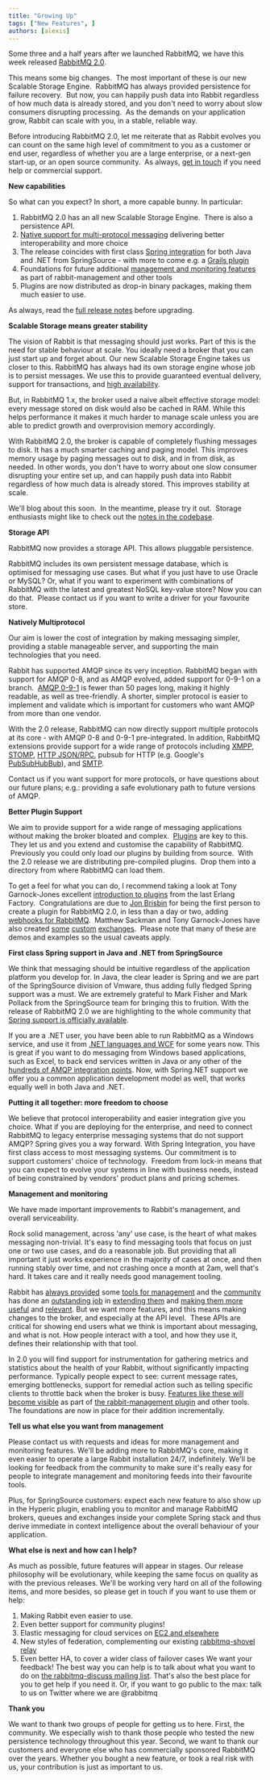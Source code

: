```yaml
---
title: "Growing Up"
tags: ["New Features", ]
authors: [alexis]
---
```


Some three and a half years after we launched RabbitMQ, we have this week released [RabbitMQ 2.0](http://lists.rabbitmq.com/pipermail/rabbitmq-announce/2010-August/000028.html).

This means some big changes.  The most important of these is our new Scalable Storage Engine.  RabbitMQ has always provided persistence for failure recovery.  But now, you can happily push data into Rabbit regardless of how much data is already stored, and you don't need to worry about slow consumers disrupting processing.  As the demands on your application grow, Rabbit can scale with you, in a stable, reliable way.

Before introducing RabbitMQ 2.0, let me reiterate that as Rabbit evolves you can count on the same high level of commitment to you as a customer or end user, regardless of whether you are a large enterprise, or a next-gen start-up, or an open source community.  As always, [get in touch](mailto:info@rabbitmq.com) if you need help or commercial support.

<!-- truncate -->

**New capabilities**

So what can you expect? In short, a more capable bunny.  In particular:
1. RabbitMQ 2.0 has an all new Scalable Storage Engine.  There is also a persistence API.
2. [Native support for multi-protocol messaging](/blog/2010/08/04/rabbitmq-and-amqp-0-9-1) delivering better interoperability and more choice
3. The release coincides with first class [Spring integration](http://www.springsource.org/spring-amqp) for both Java and .NET from SpringSource - with more to come e.g. a [Grails plugin](http://blog.springsource.com/2010/08/23/rabbitmq-plugin-for-grails-early-access/)
4. Foundations for future additional [management and monitoring features](/blog/2010/08/06/management-monitoring-and-statistics) as part of rabbit-management and other tools
5. Plugins are now distributed as drop-in binary packages, making them much easier to use.

As always, read the [full release notes](http://lists.rabbitmq.com/pipermail/rabbitmq-announce/attachments/20100825/2c672695/attachment.txt) before upgrading.


**Scalable Storage means greater stability**

The vision of Rabbit is that messaging should just works. Part of this is the need for stable behaviour at scale. You ideally need a broker that you can just start up and forget about. Our new Scalable Storage Engine takes us closer to this.
RabbitMQ has always had its own storage engine whose job is to persist messages. We use this to provide guaranteed eventual delivery, support for transactions, and [high availability](https://www.rabbitmq.com/pacemaker.html).

But, in RabbitMQ 1.x, the broker used a naive albeit effective storage model: every message stored on disk would also be cached in RAM. While this helps performance it makes it much harder to manage scale unless you are able to predict growth and overprovision memory accordingly.

With RabbitMQ 2.0, the broker is capable of completely flushing messages to disk. It has a much smarter caching and paging model. This improves memory usage by paging messages out to disk, and in from disk, as needed.  In other words, you don't have to worry about one slow consumer disrupting your entire set up, and can happily push data into Rabbit regardless of how much data is already stored.  This improves stability at scale.

We'll blog about this soon.  In the meantime, please try it out.  Storage enthusiasts might like to check out the [notes in the codebase](http://hg.rabbitmq.com/rabbitmq-server/file/5061e6041732/src/rabbit_msg_store.erl).

**Storage API**

RabbitMQ now provides a storage API. This allows pluggable persistence. 

RabbitMQ includes its own persistent message database, which is optimised for messaging use cases. But what if you just have to use Oracle or MySQL? Or, what if you want to experiment with combinations of RabbitMQ with the latest and greatest NoSQL key-value store? Now you can do that.  Please contact us if you want to write a driver for your favourite store.

**Natively Multiprotocol**

Our aim is lower the cost of integration by making messaging simpler, providing a stable manageable server, and supporting the main technologies that you need.

Rabbit has supported AMQP since its very inception. RabbitMQ began with support for AMQP 0-8, and as AMQP evolved, added support for 0-9-1 on a branch.  [AMQP 0-9-1](http://www.amqp.org/confluence/download/attachments/720900/amqp0-9-1.pdf) is fewer than 50 pages long, making it highly readable, as well as tree-friendly. A shorter, simpler protocol is easier to implement and validate which is important for customers who want AMQP from more than one vendor.

With the 2.0 release, RabbitMQ can now directly support multiple protocols at its core - with AMQP 0-8 and 0-9-1 pre-integrated. 
In addition, RabbitMQ extensions provide support for a wide range of protocols including [XMPP](http://hg.rabbitmq.com/rabbitmq-xmpp/), [STOMP](http://hg.rabbitmq.com/rabbitmq-stomp/), [HTTP JSON/RPC](http://hg.rabbitmq.com/rabbitmq-jsonrpc/), pubsub for HTTP (e.g. Google's [PubSubHubBub](http://github.com/tonyg/rabbithub)), and [SMTP](http://hg.rabbitmq.com/rabbitmq-smtp/).

Contact us if you want support for more protocols, or have questions about our future plans; e.g.: providing a safe evolutionary path to future versions of AMQP.

**Better Plugin Support**

We aim to provide support for a wide range of messaging applications without making the broker bloated and complex.  [Plugins](https://www.rabbitmq.com/plugin-development.html) are key to this.  They let us and you extend and customise the capability of RabbitMQ.  Previously you could only load our plugins by building from source.  With the 2.0 release we are distributing pre-compiled plugins.  Drop them into a directory from where RabbitMQ can load them.

To get a feel for what you can do, I recommend taking a look at Tony Garnock-Jones excellent [introduction to plugins](http://www.erlang-factory.com/upload/presentations/229/ErlangFactorySFBay2010-TonyGarnock-Jones.pdf) from the last Erlang Factory.  Congratulations are due to [Jon Brisbin](http://jbrisbin.com/web2/archives/13/) for being the first person to create a plugin for RabbitMQ 2.0, in less than a day or two, adding [webhooks for RabbitMQ](http://github.com/jbrisbin/rabbitmq-webhooks).  Matthew Sackman and Tony Garnock-Jones have also created [some](http://lists.rabbitmq.com/pipermail/rabbitmq-discuss/2010-April/006808.html) [custom](http://github.com/tonyg/script-exchange) [exchanges](http://github.com/tonyg/presence-exchange).  Please note that many of these are demos and examples so the usual caveats apply.

**First class Spring support in Java and .NET from SpringSource**

We think that messaging should be intuitive regardless of the application platform you develop for. In Java, the clear leader is Spring and we are part of the SpringSource division of Vmware, thus adding fully fledged Spring support was a must. We are extremely grateful to Mark Fisher and Mark Pollack from the SpringSource team for bringing this to fruition. With the release of RabbitMQ 2.0 we are highlighting to the whole community that [Spring support is officially available](http://www.springsource.org/spring-amqp).

If you are a .NET user, you have been able to run RabbitMQ as a Windows service, and use it from [.NET languages and WCF](https://www.rabbitmq.com/dotnet.html) for some years now. This is great if you want to do messaging from Windows based applications, such as Excel, to back end services written in Java or any other of the [hundreds of AMQP integration points](https://www.rabbitmq.com/how.html). Now, with Spring.NET support we offer you a common application development model as well, that works equally well in both Java and .NET.

**Putting it all together: more freedom to choose**

We believe that protocol interoperability and easier integration give you choice. What if you are deploying for the enterprise, and need to connect RabbitMQ to legacy enterprise messaging systems that do not support AMQP? Spring gives you a way forward. With Spring Integration, you have first class access to most messaging systems. Our commitment is to support customers' choice of technology.  Freedom from lock-in means that you can expect to evolve your systems in line with business needs, instead of being constrained by vendors' product plans and pricing schemes.

**Management and monitoring**

We have made important improvements to Rabbit's management, and overall serviceability. 

Rock solid management, across 'any' use case, is the heart of what makes messaging non-trivial. It's easy to find messaging tools that focus on just one or two use cases, and do a reasonable job. But providing that all important it just works experience in the majority of cases at once, and then running stably over time, and not crashing once a month at 2am, well that's hard. It takes care and it really needs good management tooling.

Rabbit has [always provided](https://www.rabbitmq.com/admin-guide.html) some [tools for management](https://www.rabbitmq.com/man/rabbitmqctl.1.man.html) and the [community](https://www.rabbitmq.com/how.html) has done an [outstanding job](http://blog.scoutapp.com/articles/2010/03/08/rabbitmq-monitoring-plugins) in [extending them](http://alicetheapp.com/) and [making them more useful](http://blog.dossot.net/2010/01/monitoring-rabbitmq-with-zabbix.html) and [relevant](http://github.com/b/cookbooks/tree/master/rabbitmq). But we want more features, and this means making changes to the broker, and especially at the API level.  These APIs are critical for showing end users what we think is important about messaging, and what is not. How people interact with a tool, and how they use it, defines their relationship with that tool. 

In 2.0 you will find support for instrumentation for gathering metrics and statistics about the health of your Rabbit, without significantly impacting performance. Typically people expect to see: current message rates, emerging bottlenecks, support for remedial action such as telling specific clients to throttle back when the broker is busy. [Features like these will become visible](/blog/2010/08/06/management-monitoring-and-statistics) as part of [the rabbit-management plugin](http://hg.rabbitmq.com/rabbitmq-management/) and other tools.  The foundations are now in place for their addition incrementally. 

**Tell us what else you want from management**

Please contact us with requests and ideas for more management and monitoring features. We'll be adding more to RabbitMQ's core, making it even easier to operate a large Rabbit installation 24/7, indefinitely. We'll be looking for feedback from the community to make sure it's really easy for people to integrate management and monitoring feeds into their favourite tools. 

Plus, for SpringSource customers: expect each new feature to also show up in the Hyperic plugin, enabling you to monitor and manage RabbitMQ brokers, queues and exchanges inside your complete Spring stack and thus derive immediate in context intelligence about the overall behaviour of your application.

**What else is next and how can I help?**

As much as possible, future features will appear in stages. Our release philosophy will be evolutionary, while keeping the same focus on quality as with the previous releases. We'll be working very hard on all of the following items, and more besides, so please get in touch if you want to use them or help:

1. Making Rabbit even easier to use.
2. Even better support for community plugins!
3. Elastic messaging for cloud services on [EC2 and elsewhere](http://addons.heroku.com/)
4. New styles of federation, complementing our existing [rabbitmq-shovel relay](http://hg.rabbitmq.com/rabbitmq-shovel/file/e96b29ca5cbb/README)
5. Even better HA, to cover a wider class of failover cases
We want your feedback! The best way you can help is to talk about what you want to do on [the rabbitmq-discuss mailing list](http://lists.rabbitmq.com/cgi-bin/mailman/listinfo/rabbitmq-discuss). That's also the best place for you to get help if you need it. Or, if you want to go public to the max: talk to us on Twitter where we are @rabbitmq

**Thank you**

We want to thank two groups of people for getting us to here.
First, the community. We especially wish to thank those people who tested the new persistence technology throughout this year.
Second, we want to thank our customers and everyone else who has commercially sponsored RabbitMQ over the years. Whether you bought a new feature, or took a real risk with us, your contribution is just as important to us.

